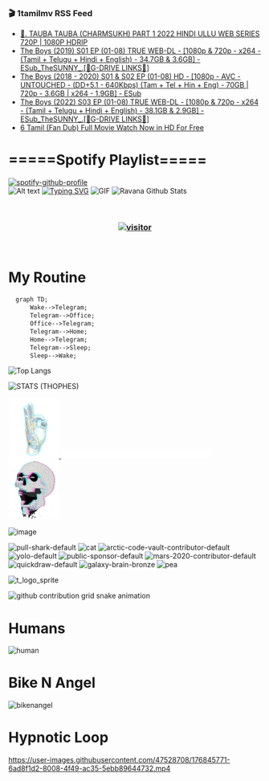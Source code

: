 ### 🎬 1tamilmv RSS Feed

<!-- BLOG-POST-LIST:START -->
- [🔞. TAUBA TAUBA &lpar;CHARMSUKH&rpar; PART 1 2022 HINDI ULLU WEB SERIES 720P | 1080P HDRIP](https://www.1tamilmv.click/index.php?/forums/topic/165854-%F0%9F%94%9E-tauba-tauba-charmsukh-part-1-2022-hindi-ullu-web-series-720p-1080p-hdrip/&do=findComment&comment=331261)
- [The Boys &lpar;2019&rpar; S01 EP &lpar;01-08&rpar; TRUE WEB-DL - [1080p &amp; 720p - x264 -  &lpar;Tamil + Telugu + Hindi + English&rpar; - 34.7GB &amp; 3.6GB] - ESub_TheSUNNY_.[🔰G-DRIVE LINKS🔰]](https://www.1tamilmv.click/index.php?/forums/topic/165007-the-boys-2019-s01-ep-01-08-true-web-dl-1080p-720p-x264-tamil-telugu-hindi-english-347gb-36gb-esub_thesunny_%F0%9F%94%B0g-drive-links%F0%9F%94%B0/&do=findComment&comment=331260)
- [The Boys &lpar;2018 - 2020&rpar; S01 &amp; S02 EP &lpar;01-08&rpar; HD - [1080p - AVC - UNTOUCHED - &lpar;DD+5.1 - 640Kbps&rpar; &lpar;Tam + Tel + Hin + Eng&rpar; - 70GB | 720p - 3.6GB | x264 - 1.9GB] - ESub](https://www.1tamilmv.click/index.php?/forums/topic/105298-the-boys-2018-2020-s01-s02-ep-01-08-hd-1080p-avc-untouched-dd51-640kbps-tam-tel-hin-eng-70gb-720p-36gb-x264-19gb-esub/&do=findComment&comment=331259)
- [The Boys &lpar;2022&rpar; S03 EP &lpar;01-08&rpar; TRUE WEB-DL - [1080p &amp; 720p - x264 - &lpar;Tamil + Telugu + Hindi + English&rpar; - 38.1GB &amp; 2.9GB] - ESub_TheSUNNY_.[🔰G-DRIVE LINKS🔰]](https://www.1tamilmv.click/index.php?/forums/topic/165409-the-boys-2022-s03-ep-01-08-true-web-dl-1080p-720p-x264-tamil-telugu-hindi-english-381gb-29gb-esub_thesunny_%F0%9F%94%B0g-drive-links%F0%9F%94%B0/&do=findComment&comment=331258)
- [6 Tamil &lpar;Fan Dub&rpar; Full Movie Watch Now in HD For Free](https://www.1tamilmv.click/index.php?/forums/topic/165815-6-tamil-fan-dub-full-movie-watch-now-in-hd-for-free/&do=findComment&comment=331257)
<!-- BLOG-POST-LIST:END -->

# =====Spotify Playlist=====
[![spotify-github-profile](https://spotify-github-profile.vercel.app/api/view?uid=31rfzgmuvvewegdlxvlev4ynz4vu&cover_image=true&theme=default&bar_color=53b14f&bar_color_cover=true)](https://ravana69.github.io/rss)
</br>
![Alt text](https://spotify-recently-played-readme.vercel.app/api?user=31rfzgmuvvewegdlxvlev4ynz4vu)
[![Typing SVG](https://readme-typing-svg.herokuapp.com?color=%2336BCF7&center=true&vCenter=true&multiline=true&height=81&lines=I+AM+RAVANA;CONTACT+ME+ON+TELEGRAM%3A+%40R4V4N4)](https://git.io/typing-svg)
<img align="centre" height="400px" width="490px" alt="GIF" src="https://github.com/ravana69/ravana69/blob/master/rvm.gif" />
![Ravana Github Stats](https://github-readme-stats.vercel.app/api?username=ravana69&&show_icons=true&theme=radical)

<br />
<h3 align="center"> <a href="https://t.me/r4v4n4"><img src="https://profile-counter.glitch.me/ravana69/count.svg" alt="visitor" width="600"></a> </h3>
</br>

<H1>My Routine</H1>

```mermaid
  graph TD;
      Wake-->Telegram;
      Telegram-->Office;
      Office-->Telegram;
      Telegram-->Home;
      Home-->Telegram;
      Telegram-->Sleep;
      Sleep-->Wake;
```
![Top Langs](https://github-readme-stats.vercel.app/api/top-langs/?username=ravana69&&show_icons=true&theme=radical)

![STATS (THOPHES)](https://github-profile-trophy.vercel.app/?username=ravana69&theme=gruvbox&margin-w=10&margin-h=15&column=8)
<br />
<p align="left">
    <a href="#">
        <img width="20%" src="./assets/images/hand.gif" alt="" />
    </a>
    <a href="#">
        <img width="59%" src="./assets/images/spacer.png" alt="" >
    </a>
    <a href="#">
        <img width="20%" src="./assets/images/skull.gif" alt="" />
    </a>
</p>


![image](https://user-images.githubusercontent.com/47528708/175298537-0623dc00-7b1a-4ec1-b5b1-71768763a234.png)

<img width="148" alt="pull-shark-default" src="https://user-images.githubusercontent.com/47528708/176419715-70981865-4dc6-489a-8a1a-06842db67b15.gif"> <img width="148" alt="cat" src="https://user-images.githubusercontent.com/47528708/179149594-60701d0e-e626-415f-9958-80736351eadd.gif"> <img width="148" alt="arctic-code-vault-contributor-default" src="https://user-images.githubusercontent.com/47528708/175267501-e1fbbb8f-c2b2-4882-b865-2ac4debef26c.png"> <img width="148" alt="yolo-default" src="https://user-images.githubusercontent.com/47528708/175267654-281a1880-1129-4b7b-bf2f-de5dd2bc5afa.png"> <img width="148" alt="public-sponsor-default" src="https://user-images.githubusercontent.com/47528708/175268448-2e78cc75-fb25-4d76-bd22-7df520446b45.png"> <img width="148" alt="mars-2020-contributor-default" src="https://user-images.githubusercontent.com/47528708/175268475-de6d987a-3be9-4353-86a5-23b422559355.png"> <img width="148" alt="quickdraw-default" src="https://user-images.githubusercontent.com/47528708/179148665-33e7c2c8-5d95-413e-8b25-6862820a5fe7.png"> <img width="148" alt="galaxy-brain-bronze" src="https://user-images.githubusercontent.com/47528708/176419717-e2fdca8b-0fdc-47dd-9511-a7ff52178a33.gif"> <img width="148" alt="pea" src="https://user-images.githubusercontent.com/47528708/179149608-800ce6e1-7d24-4bfe-8e84-5628e6d5497d.gif">

![t_logo_sprite](https://user-images.githubusercontent.com/47528708/175293007-21ff1792-1fca-4be3-bcae-12fdc3aa414f.svg)

![github contribution grid snake animation](https://raw.githubusercontent.com/ravana69/ravana69/output/github-contribution-grid-snake-dark.svg#gh-dark-mode-only)

# Humans
<img width="170" alt="human" src="https://user-images.githubusercontent.com/47528708/176413829-c142d478-1c96-4c3c-a2a4-2dd35374c335.gif">

# Bike N Angel
<img width="170" alt="bikenangel" src="https://user-images.githubusercontent.com/47528708/176616968-3a44f91e-8016-477c-9bb5-c4689a1adbee.gif">

# Hypnotic Loop

https://user-images.githubusercontent.com/47528708/176845771-6ad8f1d2-8008-4f49-ac35-5ebb89644732.mp4

